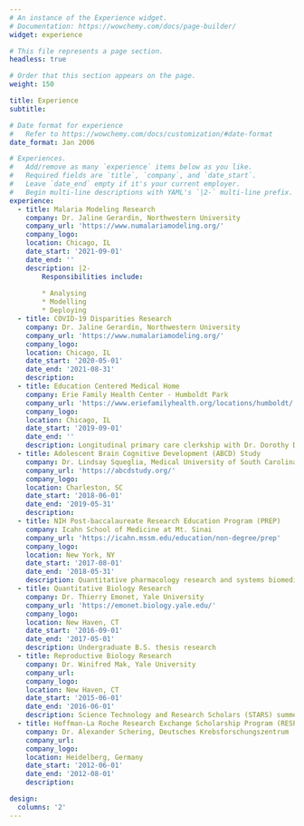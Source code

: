 ```yaml
---
# An instance of the Experience widget.
# Documentation: https://wowchemy.com/docs/page-builder/
widget: experience

# This file represents a page section.
headless: true

# Order that this section appears on the page.
weight: 150

title: Experience
subtitle:

# Date format for experience
#   Refer to https://wowchemy.com/docs/customization/#date-format
date_format: Jan 2006

# Experiences.
#   Add/remove as many `experience` items below as you like.
#   Required fields are `title`, `company`, and `date_start`.
#   Leave `date_end` empty if it's your current employer.
#   Begin multi-line descriptions with YAML's `|2-` multi-line prefix.
experience:
  - title: Malaria Modeling Research
    company: Dr. Jaline Gerardin, Northwestern University
    company_url: 'https://www.numalariamodeling.org/'
    company_logo: 
    location: Chicago, IL
    date_start: '2021-09-01'
    date_end: ''
    description: |2-
        Responsibilities include:
        
        * Analysing
        * Modelling
        * Deploying
  - title: COVID-19 Disparities Research 
    company: Dr. Jaline Gerardin, Northwestern University
    company_url: 'https://www.numalariamodeling.org/'
    company_logo: 
    location: Chicago, IL
    date_start: '2020-05-01'
    date_end: '2021-08-31'
    description:
  - title: Education Centered Medical Home
    company: Erie Family Health Center - Humboldt Park
    company_url: 'https://www.eriefamilyhealth.org/locations/humboldt/'
    company_logo: 
    location: Chicago, IL
    date_start: '2019-09-01'
    date_end: ''
    description: Longitudinal primary care clerkship with Dr. Dorothy Dschida (Family Medicine) and Dr. Carly Berg (Pediatrics)
  - title: Adolescent Brain Cognitive Development (ABCD) Study
    company: Dr. Lindsay Squeglia, Medical University of South Carolina
    company_url: 'https://abcdstudy.org/'
    company_logo: 
    location: Charleston, SC
    date_start: '2018-06-01'
    date_end: '2019-05-31'
    description: 
  - title: NIH Post-baccalaureate Research Education Program (PREP)
    company: Icahn School of Medicine at Mt. Sinai
    company_url: 'https://icahn.mssm.edu/education/non-degree/prep'
    company_logo: 
    location: New York, NY
    date_start: '2017-08-01'
    date_end: '2018-05-31'
    description: Quantitative pharmacology research and systems biomedicine coursework.
  - title: Quantitative Biology Research
    company: Dr. Thierry Emonet, Yale University
    company_url: 'https://emonet.biology.yale.edu/'
    company_logo: 
    location: New Haven, CT
    date_start: '2016-09-01'
    date_end: '2017-05-01'
    description: Undergraduate B.S. thesis research
  - title: Reproductive Biology Research
    company: Dr. Winifred Mak, Yale University 
    company_url: 
    company_logo: 
    location: New Haven, CT
    date_start: '2015-06-01'
    date_end: '2016-06-01'
    description: Science Technology and Research Scholars (STARS) summer fellowship
  - title: Hoffman-La Roche Research Exchange Scholarship Program (RESP)
    company: Dr. Alexander Schering, Deutsches Krebsforschungszentrum
    company_url: 
    company_logo: 
    location: Heidelberg, Germany
    date_start: '2012-06-01'
    date_end: '2012-08-01'
    description: 

design:
  columns: '2'
---
```

